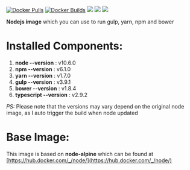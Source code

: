 [![Docker Pulls](https://img.shields.io/docker/pulls/zaherg/node-toolkit-apline.svg)](https://hub.docker.com/r/zaherg/node-toolkit-apline/) [![Docker Builds](https://img.shields.io/docker/build/zaherg/node-toolkit-apline.svg)](https://hub.docker.com/r/zaherg/node-toolkit-apline/) [![](https://images.microbadger.com/badges/image/zaherg/node-toolkit-apline.svg)](https://microbadger.com/images/zaherg/node-toolkit-apline "Get your own image badge on microbadger.com") [![](https://images.microbadger.com/badges/version/zaherg/node-toolkit-apline.svg)](https://microbadger.com/images/zaherg/node-toolkit-apline "Get your own version badge on microbadger.com") [![](https://images.microbadger.com/badges/commit/zaherg/node-toolkit-apline.svg)](https://microbadger.com/images/zaherg/node-toolkit-apline "Get your own commit badge on microbadger.com")



**Nodejs image** which you can use to run gulp, yarn, npm and bower

# **Installed Components:**

1. **node  --version**  : v10.6.0
1. **npm   --version**  : v6.1.0
1. **yarn  --version**  : v1.7.0
1. **gulp  --version**  : v3.9.1
1. **bower --version**  : v1.8.4
1. **typescript --version** : v2.9.2

_PS:_ Please note that the versions may vary depend on the original node image, as I auto trigger the build when node updated


# **Base Image:**

This image is based on **node-alpine** which can be found at [https://hub.docker.com/_/node/](https://hub.docker.com/_/node/)

